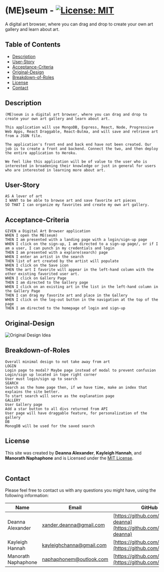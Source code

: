 # **(ME)seum** - [![License: MIT](https://img.shields.io/badge/License-MIT-yellow.svg)](https://opensource.org/licenses/MIT)

A digital art browser, where you can drag and drop to create your own art gallery and learn about art.

## Table of Contents
* [Description](#Description)
* [User-Story](#User-Story)
* [Acceptance-Criteria](#Acceptance-Criteria)
* [Original-Design](#Original-Design)
* [Breakdown-of-Roles](#Breakdown-of-Roles)
* [License](#License)
* [Contact](#Contact)


## Description  
```
(ME)seum is a digital art browser, where you can drag and drop to create your own art gallery and learn about art.

This application will use MongoDB, Express, React, Node, Progressive Web Apps, React Draggable, React-Bulma, and will save and retrieve art from a JSON file.

The application's front end and back end have not been created. Our job is to create a front and backend. Connect the two, and then deploy the entire application to Heroku.

We feel like this application will be of value to the user who is interested in broadening their knowledge or just in general for users who are interested in learning more about art. 
```

## User-Story
```
AS A lover of art 
I WANT to be able to browse art and save favorite art pieces 
SO THAT I can organize my favorites and create my own art gallery. 
```

## Acceptance-Criteria
```
GIVEN a Digital Art Browser application
WHEN I open the ME(seum)
THEN I am presented with a landing page with a login/sign-up page
WHEN I click on the sign-up, I am directed to a sign-up page/, or if I am a user, I can punch in my credentials and login
THEN I am presented with a explore(search) page 
WHEN I enter an artist in the search 
THEN list of art created by the artist will populate
WHEN I click on the Save icon
THEN the art I favorite will appear in the left-hand column with the other existing favorited user art.
WHEN I click on Gallery Page 
THEN I am directed to the Gallery page 
WHEN I click on an existing art in the list in the left-hand column in the Gallery Page
THEN I can drag my favorite art and place in the Gallery
WHEN I click on the log-out button in the navigation at the top of the page
THEN I am directed to the homepage of login and sign-up
```

## Original-Design
![Original Design Idea](./public/assets/images/mockup/WholeLayoutDemo.gif)

## Breakdown-of-Roles
```
Overall minimal design to not take away from art
LOGIN
Login page to modal? Maybe page instead of modal to prevent confusion
Login/sign up located in tope right corner
User must login/sign up to search
SEARCH
Search as the home page then, if we have time, make an index that explains the site better.
To start search will serve as the explanation page
GALLERY
User Gallery page
Add a star button to all divs returned from API
User page will have draggable feature, for personalization of the gallery
DB
MonogDB will be used for the saved search
```

## License
This site was created by **Deanna Alexander**, **Kayleigh Hannah**, and **Manorath Naphaphone** and is Licensed under the [MIT License](LICENSE.md).
<br>
<br>

## Contact
Please feel free to contact us with any questions you might have, using the following information:

| Name | Email | GitHub |
| ------------- | ------------- | ------------- |
| Deanna Alexander | [xander.deanna@gmail.com](mailto:xander.deanna@gmail.com) | [https://github.com/xander-deanna](https://github.com/xander-deanna) |
| Kayleigh Hannah | [kayleighchanna@gmail.com](mailto:kayleighchanna@gmail.com) | [https://github.com/K-league](https://github.com/K-league) |
| Manorath Naphaphone | [naphaphonem@outlook.com](naphaphonem@outlook.com) | [https://github.com/manorathn](https://github.com/manorathn) |